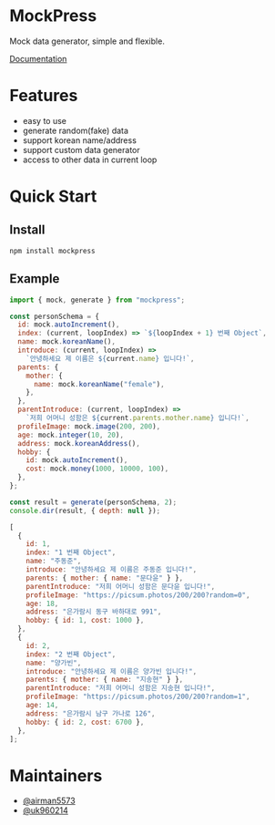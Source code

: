 # MockPress

Mock data generator, simple and flexible.

[Documentation](https://gleeful-cendol-4eaacd.netlify.app/)

# Features

- easy to use
- generate random(fake) data
- support korean name/address
- support custom data generator
- access to other data in current loop

# Quick Start

## Install

```
npm install mockpress
```

## Example

```javascript
import { mock, generate } from "mockpress";

const personSchema = {
  id: mock.autoIncrement(),
  index: (current, loopIndex) => `${loopIndex + 1} 번째 Object`,
  name: mock.koreanName(),
  introduce: (current, loopIndex) =>
    `안녕하세요 제 이름은 ${current.name} 입니다!`,
  parents: {
    mother: {
      name: mock.koreanName("female"),
    },
  },
  parentIntroduce: (current, loopIndex) =>
    `저희 어머니 성함은 ${current.parents.mother.name} 입니다!`,
  profileImage: mock.image(200, 200),
  age: mock.integer(10, 20),
  address: mock.koreanAddress(),
  hobby: {
    id: mock.autoIncrement(),
    cost: mock.money(1000, 10000, 100),
  },
};

const result = generate(personSchema, 2);
console.dir(result, { depth: null });
```

```javascript
[
  {
    id: 1,
    index: "1 번째 Object",
    name: "주동준",
    introduce: "안녕하세요 제 이름은 주동준 입니다!",
    parents: { mother: { name: "문다윤" } },
    parentIntroduce: "저희 어머니 성함은 문다윤 입니다!",
    profileImage: "https://picsum.photos/200/200?random=0",
    age: 18,
    address: "은가람시 동구 바하대로 991",
    hobby: { id: 1, cost: 1000 },
  },
  {
    id: 2,
    index: "2 번째 Object",
    name: "양가빈",
    introduce: "안녕하세요 제 이름은 양가빈 입니다!",
    parents: { mother: { name: "지송현" } },
    parentIntroduce: "저희 어머니 성함은 지송현 입니다!",
    profileImage: "https://picsum.photos/200/200?random=1",
    age: 14,
    address: "은가람시 남구 가나로 126",
    hobby: { id: 2, cost: 6700 },
  },
];
```

# Maintainers

- [@airman5573](https://github.com/airman5573)
- [@uk960214](https://github.com/uk960214)
